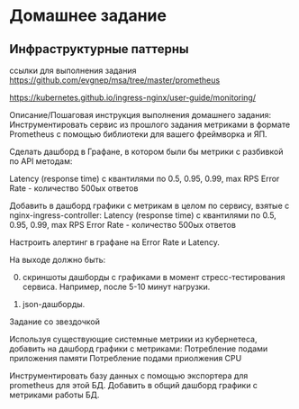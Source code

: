 # Домашнее задание

## Инфраструктурные паттерны

ссылки для выполнения задания
https://github.com/evgnep/msa/tree/master/prometheus

https://kubernetes.github.io/ingress-nginx/user-guide/monitoring/

Описание/Пошаговая инструкция выполнения домашнего задания:
Инструментировать сервис из прошлого задания метриками в формате Prometheus с помощью библиотеки для вашего фреймворка и ЯП.

Сделать дашборд в Графане, в котором были бы метрики с разбивкой по API методам:

Latency (response time) с квантилями по 0.5, 0.95, 0.99, max
RPS
Error Rate - количество 500ых ответов

Добавить в дашборд графики с метрикам в целом по сервису, взятые с nginx-ingress-controller:
Latency (response time) с квантилями по 0.5, 0.95, 0.99, max
RPS
Error Rate - количество 500ых ответов

Настроить алертинг в графане на Error Rate и Latency.

На выходе должно быть:

0) скриншоты дашборды с графиками в момент стресс-тестирования сервиса. Например, после 5-10 минут нагрузки.

1) json-дашборды.

Задание со звездочкой

Используя существующие системные метрики из кубернетеса, добавить на дашборд графики с метриками:
Потребление подами приложения памяти
Потребление подами приолжения CPU

Инструментировать базу данных с помощью экспортера для prometheus для этой БД.
Добавить в общий дашборд графики с метриками работы БД.